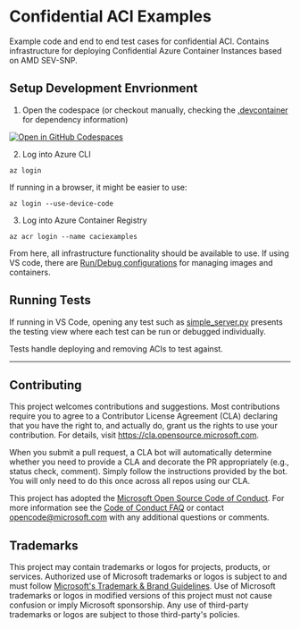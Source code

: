 # Confidential ACI Examples

Example code and end to end test cases for confidential ACI. Contains infrastructure for deploying Confidential Azure Container Instances based on AMD SEV-SNP.



## Setup Development Envrionment

1. Open the codespace (or checkout manually, checking the [.devcontainer](.devcontainer/devcontainer.json) for dependency information)

[![Open in GitHub Codespaces](https://github.com/codespaces/badge.svg)](https://github.com/codespaces/new?hide_repo_select=true&ref=main&repo=616412316&machine=standardLinux32gb&devcontainer_path=.devcontainer%2Fdevcontainer.json&location=WestEurope)

2. Log into Azure CLI

```
az login
```

If running in a browser, it might be easier to use:

```
az login --use-device-code
```

3. Log into Azure Container Registry

```
az acr login --name caciexamples
```

From here, all infrastructure functionality should be available to use. If using VS code, there are [Run/Debug configurations](.vscode/launch.json) for managing images and containers.

## Running Tests

If running in VS Code, opening any test such as [simple_server.py](tests/simple_server.py) presents the testing view where each test can be run or debugged individually.

Tests handle deploying and removing ACIs to test against.

----------------

## Contributing

This project welcomes contributions and suggestions.  Most contributions require you to agree to a
Contributor License Agreement (CLA) declaring that you have the right to, and actually do, grant us
the rights to use your contribution. For details, visit https://cla.opensource.microsoft.com.

When you submit a pull request, a CLA bot will automatically determine whether you need to provide
a CLA and decorate the PR appropriately (e.g., status check, comment). Simply follow the instructions
provided by the bot. You will only need to do this once across all repos using our CLA.

This project has adopted the [Microsoft Open Source Code of Conduct](https://opensource.microsoft.com/codeofconduct/).
For more information see the [Code of Conduct FAQ](https://opensource.microsoft.com/codeofconduct/faq/) or
contact [opencode@microsoft.com](mailto:opencode@microsoft.com) with any additional questions or comments.

## Trademarks

This project may contain trademarks or logos for projects, products, or services. Authorized use of Microsoft
trademarks or logos is subject to and must follow
[Microsoft's Trademark & Brand Guidelines](https://www.microsoft.com/en-us/legal/intellectualproperty/trademarks/usage/general).
Use of Microsoft trademarks or logos in modified versions of this project must not cause confusion or imply Microsoft sponsorship.
Any use of third-party trademarks or logos are subject to those third-party's policies.
